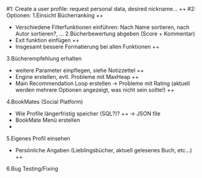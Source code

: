 #1: Create a user profile: request personal data, desired nickname... ++
#2: Optionen: 
1.Einsicht Bücherranking ++
- Verschiedene Filterfunktionen einführen: Nach Name sortieren, nach Autor sortieren?, ...
2.Bücherbewertung abgeben (Score + Kommentar) 
- Exit funktion einfügen ++
- Insgesamt bessere Formatierung bei allen Funktionen ++

3.Bücherempfehlung erhalten 
- weitere Parameter einpflegen, siehe Notizzettel ++
- Engine erstellen, evtl. Probleme mit MaxHeap ++
- Main Recommendation Loop erstellen -> Probleme mit Rating (aktuell werden mehrere Optionen angezeigt, was nicht sein sollte!) ++

4.BookMates (Social Platform)
- Wie Profile längerfristig speicher (SQL?)? ++ -> JSON file
- BookMate Menü erstellen
- 
5.Eigenes Profil einsehen
- Persönliche Angaben (Lieblingsbücher, aktuell gelesenes Buch, etc...) ++


6.Bug Testing/Fixing

